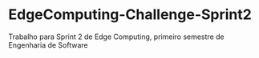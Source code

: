 # EdgeComputing-Challenge-Sprint2
Trabalho para Sprint 2 de Edge Computing, primeiro semestre de Engenharia de Software
